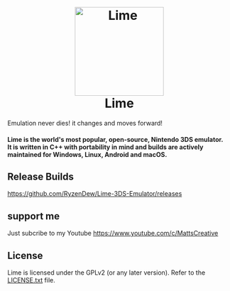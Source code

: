 <h1 align="center">
  <br>
  <a href="https://citra-emu.org/"><img src="https://i.imgur.com/ADJjMnR.png" alt="Lime" width="200"></a>
  <br>
  <b>Lime</b>
  <br>
</h1>

Emulation never dies! it changes and moves forward!

<h4 align="left"><b>Lime</b> is the world's most popular, open-source, Nintendo 3DS emulator.
<br>
It is written in C++ with portability in mind and builds are actively maintained for Windows, Linux, Android and macOS.
</h4>

## Release Builds

https://github.com/RyzenDew/Lime-3DS-Emulator/releases

## support me

Just subcribe to my Youtube https://www.youtube.com/c/MattsCreative 

## License

Lime is licensed under the GPLv2 (or any later version). Refer to the [LICENSE.txt](https://github.com/XForYouX/Lime-Citra-3DS/blob/main/LICENSE) file.
